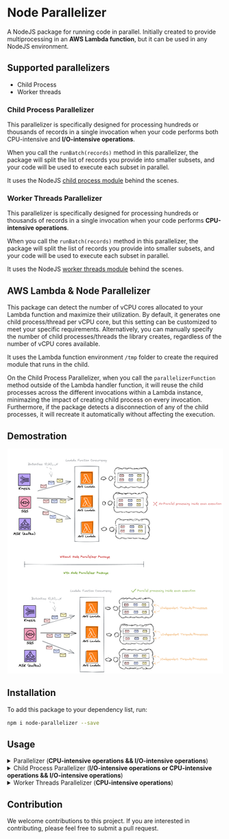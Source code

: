 # Node Parallelizer
A NodeJS package for running code in parallel. Initially created to provide multiprocessing in an **AWS Lambda function**, but it can be used in any NodeJS environment.

## Supported parallelizers
- Child Process
- Worker threads

### Child Process Parallelizer
This parallelizer is specifically designed for processing hundreds or thousands of records in a single invocation when your code performs both CPU-intensive and **I/O-intensive operations**.

When you call the `runBatch(records)` method in this parallelizer, the package will split the list of records you provide into smaller subsets, and your code will be used to execute each subset in parallel.

It uses the NodeJS [child process module](https://nodejs.org/api/child_process.html) behind the scenes.

### Worker Threads Parallelizer
This parallelizer is specifically designed for processing hundreds or thousands of records in a single invocation when your code performs **CPU-intensive operations**.

When you call the `runBatch(records)` method in this parallelizer, the package will split the list of records you provide into smaller subsets, and your code will be used to execute each subset in parallel.

It uses the NodeJS [worker threads module](https://nodejs.org/api/worker_threads.html) behind the scenes.

## AWS Lambda & Node Parallelizer
This package can detect the number of vCPU cores allocated to your Lambda function and maximize their utilization. By default, it generates one child process/thread per vCPU core, but this setting can be customized to meet your specific requirements. Alternatively, you can manually specify the number of child processes/threads the library creates, regardless of the number of vCPU cores available.

It uses the Lambda function environment `/tmp` folder to create the required module that runs in the child.

On the Child Process Parallelizer, when you call the `parallelizerFunction` method outside of the Lambda handler function, it will reuse the child processes across the different invocations within a Lambda instance, minimazing the impact of creating child process on every invocation. Furthermore, if the package detects a disconnection of any of the child processes, it will recreate it automatically without affecting the execution.

## Demostration
![Alt text describing the image](./images/node-parallelizer-package.png)
## Installation
To add this package to your dependency list, run:

```bash
npm i node-parallelizer --save
```
## Usage
<details>
  <summary>Parallelizer (<b>CPU-intensive operations && I/O-intensive operations</b>)</summary>

  #### Class instantiation
`Parallelizer({ type = 'child-process', tmpPath = '/tmp', maxParallelization = false, parallelizationPerCPU = 1, debug = false })`

**Parameters**
- `type` (String) (Default value: 'child-process') (Options: 'child-process' | 'worker-threads'): The parallelizer type to be used.
- `tmpPath` (String) (Default value: '/tmp'): The path where the module that runs in the thread will be created.
- `maxParallelization` (Number|false) (Default value: false): The maximum number of processes/threads that will be created. If false, it is based on the CPU cores available.
- `parallelizationPerCPU` (Number) (Default value: 1): If the `maxParallelization` is set to `false`, this parameter defines the amount of processes/threads per CPU.
- `debug` (Boolean) (Default value: false): Enables the internal logs for debuggin purposes.
#### Main methods
`parallelizerFunction({ filePath, processBatchFunctionName })`

**Parameters**
- `filePath` (String): The absolute path to the file that contains the function that will be executed in parallel.
- `processBatchFunctionName` (String): The name of the function that will be executed in parallel.

`runBatch(batch)`

**Parameters**
- `batch` (Array): The records you want to process in parallel.

**Returns** (Array): The thread's responses.
#### Using worker threads parallizer in AWS Lambda.
In this example, the repository structure looks like this
```
src/
  handler.js
  parallel.js
serverless.yml
package.json
```

The below snippet represents your Lambda handler
```javascript
// handler.js

const { Parallelizer, PARALLELIZER_CHILD, PARALLELIZER_THREADS } = require("node-parallelizer");

// Creates a new parallelizer instance.
const parallelizer = new Parallelizer();
// Creates child processes based on your code.
parallelizer.parallelizerFunction({ type: PARALLELIZER_CHILD, filePath: "/var/task/src/parallel.js", processBatchFunctionName: 'batchProcessor' });

module.exports.handler = async(event) => {
  // Run batch in parallel
  const responses = await parallelizer.runBatch(event.Records);
  
  console.log(responses);
};

```
> Make sure to provide the filePath parameter as an absolute path. In this example, we've included '/var/task/' prefix in the path because Lambda deploys your code within that folder.

The below snippet represents the code you want to run in parallel
```javascript
// parallel.js

const batchProcessor = ({ batch }) => {
  
  //
  // HERE YOUR CODE
  //

  return { success: true, count: batch.length }
}


module.exports = { batchProcessor }

```
> Verify that the input signature of your function (in this case, batchProcessor) includes batch as a parameter, as it contains the subset of records that a child process will handle.
  
</details>
<details>
  <summary>Child Process Parallelizer (<b>I/O-intensive operations or CPU-intensive operations && I/O-intensive operations</b>)</summary>

  #### Class instantiation
`ChildProcess({ tmpPath = '/tmp', maxParallelization = false, parallelizationPerCPU = 1, debug = false })`

**Parameters**
- `tmpPath` (String) (Default value: '/tmp'): The path where the module that runs in the child will be created.
- `maxParallelization` (Number|false) (Default value: false): The maximum number of child processes that will be created. If false, it is based on the CPU cores available.
- `parallelizationPerCPU` (Number) (Default value: 1): If the `maxParallelization` is set to `false`, this parameter defines the amount of processes per CPU.
- `debug` (Boolean) (Default value: false): Enables the internal logs for debuggin purposes.
#### Main methods
`parallelizerFunction({ filePath, processBatchFunctionName })`

**Parameters**
- `filePath` (String): The absolute path to the file that contains the function that will be executed in parallel.
- `processBatchFunctionName` (String): The name of the function that will be executed in parallel.

`runBatch(batch)`

**Parameters**
- `batch` (Array): The records you want to process in parallel.

**Returns** (Array): The child processes' responses.
#### Using child process parallizer in AWS Lambda.
In this example, the repository structure looks like this
```
src/
  handler.js
  parallel.js
serverless.yml
package.json
```

The below snippet represents your Lambda handler
```javascript
// handler.js

const { ChildProcess } = require("node-parallelizer");

// Creates a new child process instance.
const childProcess = new ChildProcess();
// Creates child processes based on your code.
childProcess.parallelizerFunction({ filePath: "/var/task/src/parallel.js", processBatchFunctionName: 'batchProcessor' });

module.exports.handler = async(event) => {
  // Run batch in parallel
  const responses = await childProcess.runBatch(event.Records);
  
  console.log(responses);
};

```
> Make sure to provide the filePath parameter as an absolute path. In this example, we've included '/var/task/' prefix in the path because Lambda deploys your code within that folder.

The below snippet represents the code you want to run in parallel
```javascript
// parallel.js

const batchProcessor = ({ batch }) => {
  
  //
  // HERE YOUR CODE
  //

  return { success: true, count: batch.length }
}


module.exports = { batchProcessor }

```
> Verify that the input signature of your function (in this case, batchProcessor) includes batch as a parameter, as it contains the subset of records that a child process will handle.
  
</details>
<details>
  <summary>Worker Threads Parallelizer (<b>CPU-intensive operations</b>)</summary>

  #### Class instantiation
`WorkerThreads({ tmpPath = '/tmp', maxParallelization = false, parallelizationPerCPU = 1, debug = false })`

**Parameters**
- `tmpPath` (String) (Default value: '/tmp'): The path where the module that runs in the thread will be created.
- `maxParallelization` (Number|false) (Default value: false): The maximum number of threads that will be created. If false, it is based on the CPU cores available.
- `parallelizationPerCPU` (Number) (Default value: 1): If the `maxParallelization` is set to `false`, this parameter defines the amount of threads per CPU.
- `debug` (Boolean) (Default value: false): Enables the internal logs for debuggin purposes.
#### Main methods
`parallelizerFunction({ filePath, processBatchFunctionName })`

**Parameters**
- `filePath` (String): The absolute path to the file that contains the function that will be executed in parallel.
- `processBatchFunctionName` (String): The name of the function that will be executed in parallel.

`runBatch(batch)`

**Parameters**
- `batch` (Array): The records you want to process in parallel.

**Returns** (Array): The thread's responses.
#### Using worker threads parallizer in AWS Lambda.
In this example, the repository structure looks like this
```
src/
  handler.js
  parallel.js
serverless.yml
package.json
```

The below snippet represents your Lambda handler
```javascript
// handler.js

const { WorkerThreads } = require("node-parallelizer");

// Creates a new child process instance.
const threads = new WorkerThreads();
// Creates child processes based on your code.
threads.parallelizerFunction({ filePath: "/var/task/src/parallel.js", processBatchFunctionName: 'batchProcessor' });

module.exports.handler = async(event) => {
  // Run batch in parallel
  const responses = await threads.runBatch(event.Records);
  
  console.log(responses);
};

```
> Make sure to provide the filePath parameter as an absolute path. In this example, we've included '/var/task/' prefix in the path because Lambda deploys your code within that folder.

The below snippet represents the code you want to run in parallel
```javascript
// parallel.js

const batchProcessor = ({ batch }) => {
  
  //
  // HERE YOUR CODE
  //

  return { success: true, count: batch.length }
}


module.exports = { batchProcessor }

```
> Verify that the input signature of your function (in this case, batchProcessor) includes batch as a parameter, as it contains the subset of records that a child process will handle.
  
</details>

## Contribution
We welcome contributions to this project. If you are interested in contributing, please feel free to submit a pull request.
